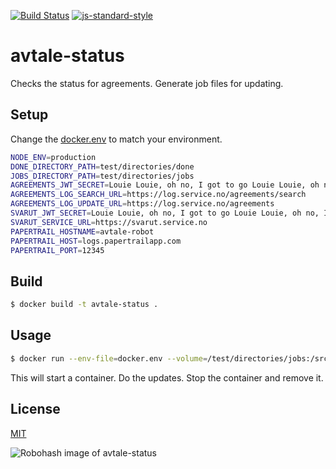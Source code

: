 [![Build Status](https://travis-ci.org/telemark/avtale-status.svg?branch=master)](https://travis-ci.org/telemark/avtale-status)
[![js-standard-style](https://img.shields.io/badge/code%20style-standard-brightgreen.svg?style=flat)](https://github.com/feross/standard)

# avtale-status

Checks the status for agreements. Generate job files for updating.

## Setup

Change the [docker.env](docker.env) to match your environment.

```sh
NODE_ENV=production
DONE_DIRECTORY_PATH=test/directories/done
JOBS_DIRECTORY_PATH=test/directories/jobs
AGREEMENTS_JWT_SECRET=Louie Louie, oh no, I got to go Louie Louie, oh no, I got to go
AGREEMENTS_LOG_SEARCH_URL=https://log.service.no/agreements/search
AGREEMENTS_LOG_UPDATE_URL=https://log.service.no/agreements
SVARUT_JWT_SECRET=Louie Louie, oh no, I got to go Louie Louie, oh no, I got to go
SVARUT_SERVICE_URL=https://svarut.service.no
PAPERTRAIL_HOSTNAME=avtale-robot
PAPERTRAIL_HOST=logs.papertrailapp.com
PAPERTRAIL_PORT=12345
```
## Build

```sh
$ docker build -t avtale-status .
```

## Usage

```sh
$ docker run --env-file=docker.env --volume=/test/directories/jobs:/src/test/directories/jobs --rm avtale-status
```

This will start a container. Do the updates. Stop the container and remove it.

## License

[MIT](LICENSE)

![Robohash image of avtale-status](https://robots.kebabstudios.party/avtale-status.png "Robohash image of avtale-status")